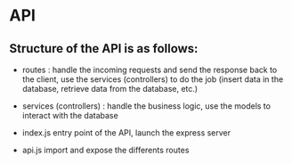# API

## Structure of the API is as follows:
- routes : 
handle the incoming requests and send the response back to the client, use the services (controllers) to do the job (insert data in the database, retrieve data from the database, etc.)

- services (controllers) :
handle the business logic, use the models to interact with the database

- index.js
entry point of the API, launch the express server

- api.js
import and expose the differents routes
